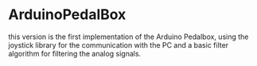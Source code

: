 # ArduinoPedalBox

this version is the first implementation of the Arduino Pedalbox, using the joystick library for the communication with the PC and a basic filter algorithm for filtering the analog signals.
